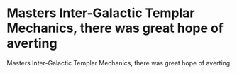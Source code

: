 # Masters Inter-Galactic Templar Mechanics, there was great hope of averting

Masters Inter-Galactic Templar Mechanics, there was great hope of averting